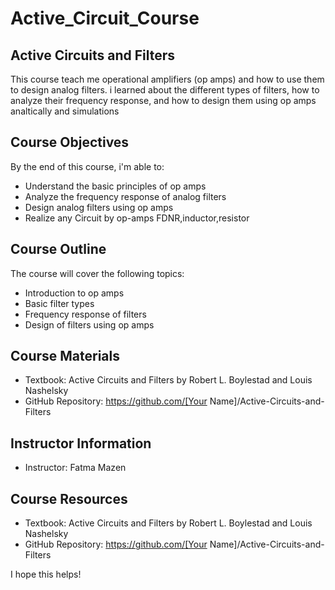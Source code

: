 # Active_Circuit_Course

## Active Circuits and Filters

This course  teach me operational amplifiers (op amps) and how to use them to design analog filters. i learned about the different types of filters, how to analyze their frequency response, and how to design them using op amps analtically and simulations

## Course Objectives

By the end of this course, i'm able to:

* Understand the basic principles of op amps
* Analyze the frequency response of analog filters
* Design analog filters using op amps
* Realize any Circuit by op-amps FDNR,inductor,resistor 

## Course Outline

The course will cover the following topics:

* Introduction to op amps
* Basic filter types
* Frequency response of filters
* Design of filters using op amps


## Course Materials

* Textbook: Active Circuits and Filters by Robert L. Boylestad and Louis Nashelsky
* GitHub Repository: https://github.com/[Your Name]/Active-Circuits-and-Filters


## Instructor Information

* Instructor: Fatma Mazen


## Course Resources

* Textbook: Active Circuits and Filters by Robert L. Boylestad and Louis Nashelsky
* GitHub Repository: https://github.com/[Your Name]/Active-Circuits-and-Filters

I hope this helps!


